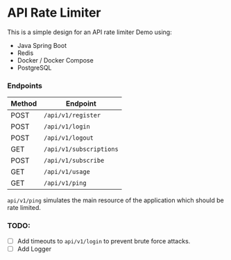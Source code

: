 # API Rate Limiter

This is a simple design for an API rate limiter Demo using: 
- Java Spring Boot
- Redis
- Docker / Docker Compose
- PostgreSQL

### Endpoints
| Method | Endpoint                |
|--------|-------------------------|
| POST   | `/api/v1/register`      |
| POST   | `/api/v1/login`         |
| POST   | `/api/v1/logout`        |
| GET    | `/api/v1/subscriptions` |
| POST   | `/api/v1/subscribe`     |
| GET    | `/api/v1/usage`         |
| GET    | `/api/v1/ping`          |

`api/v1/ping` simulates the main resource of the application which should be rate limited.

### TODO:
- [ ] Add timeouts to `api/v1/login` to prevent brute force attacks.
- [ ] Add Logger
